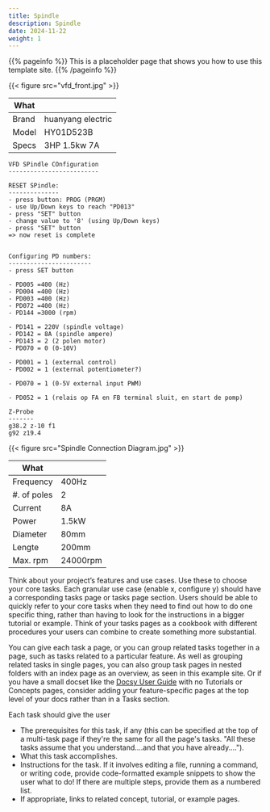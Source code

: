 ```yaml
---
title: Spindle
description: Spindle
date: 2024-11-22
weight: 1
---
```


{{% pageinfo %}}
This is a placeholder page that shows you how to use this template site.
{{% /pageinfo %}}

{{< figure src="vfd_front.jpg" >}}

| What  |                   |
| ----- | ----------------- |
| Brand | huanyang electric |
| Model | HY01D523B         |
| Specs | 3HP 1.5kw 7A      |

```
VFD SPindle COnfiguration
-------------------------

RESET SPindle:
--------------
- press button: PROG (PRGM)
- use Up/Down keys to reach "PD013"
- press "SET" button
- change value to '8' (using Up/Down keys)
- press "SET" button
=> now reset is complete


Configuring PD numbers:
-----------------------
- press SET button

- PD005 =400 (Hz)
- PD004 =400 (Hz)
- PD003 =400 (Hz)
- PD072 =400 (Hz)
- PD144 =3000 (rpm)

- PD141 = 220V (spindle voltage)
- PD142 = 8A (spindle ampere)
- PD143 = 2 (2 polen motor)
- PD070 = 0 (0-10V)

- PD001 = 1 (external control)
- PD002 = 1 (external potentiometer?)

- PD070 = 1 (0-5V external input PWM)

- PD052 = 1 (relais op FA en FB terminal sluit, en start de pomp)
```

```
Z-Probe
-------
g38.2 z-10 f1
g92 z19.4
```

{{< figure src="Spindle Connection Diagram.jpg" >}}

| What        |          |
| ----------- | -------- |
| Frequency   | 400Hz    |
| #. of poles | 2        |
| Current     | 8A       |
| Power       | 1.5kW    |
| Diameter    | 80mm     |
| Lengte      | 200mm    |
| Max. rpm    | 24000rpm |

Think about your project’s features and use cases. Use these to choose your core tasks. Each granular use case (enable x, configure y) should have a corresponding tasks page or tasks page section. Users should be able to quickly refer to your core tasks when they need to find out how to do one specific thing, rather than having to look for the instructions in a bigger tutorial or example. Think of your tasks pages as a cookbook with different procedures your users can combine to create something more substantial.

You can give each task a page, or you can group related tasks together in a page, such as tasks related to a particular feature. As well as grouping related tasks in single pages, you can also group task pages in nested folders with an index page as an overview, as seen in this example site. Or if you have a small docset like the [Docsy User Guide](https://docsy.dev/docs/) with no Tutorials or Concepts pages, consider adding your feature-specific pages at the top level of your docs rather than in a Tasks section.

Each task should give the user

- The prerequisites for this task, if any (this can be specified at the top of a multi-task page if they're the same for all the page's tasks. "All these tasks assume that you understand....and that you have already....").
- What this task accomplishes.
- Instructions for the task. If it involves editing a file, running a command, or writing code, provide code-formatted example snippets to show the user what to do! If there are multiple steps, provide them as a numbered list.
- If appropriate, links to related concept, tutorial, or example pages.

